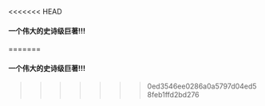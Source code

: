 <<<<<<< HEAD
#### 一个伟大的史诗级巨著!!!
=======
#### 一个伟大的史诗级巨著!!!
>>>>>>> 0ed3546ee0286a0a5797d04ed58feb1ffd2bd276
